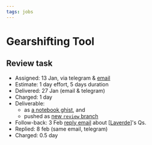```yaml
---
tags: jobs
---
```

# Gearshifting Tool

## Review task

* Assigned: 13 Jan, via telegram & [email](https://mail.google.com/mail/u/0/#search/to%3AAthina.MITSIARA%40ext.ec.europa.eu/FMfcgxwKkRLljptmdqsJxspQmrghxdWS)  
* Estimate: 1 day effort, 5 days duration
* Delivered: 27 Jan (email & telegram)
* Charged: 1 day
* Deliverable:
  * as [a notebook ghist](https://gist.github.com/ankostis/0c8cccd34eba122e80e3213eb5fa3745), and  
  * pushed as [new `review` branch](https://github.com/AndresLaverdeMarin/gearshift_calculation_tool/tree/review) 
* Follow-back: 3 Feb [reply email](https://mail.google.com/mail/u/0/#search/athina/FMfcgxwLsKBwZCjQbXHqbvdltqcgFNfm) about [[Laverde]]'s Qs.
* Replied: 8 feb (same email, telegram)
* Charged: 0.5 day

[//begin]: # "Autogenerated link references for markdown compatibility"
[Laverde]: laverde.md "Laverde"
[//end]: # "Autogenerated link references"
